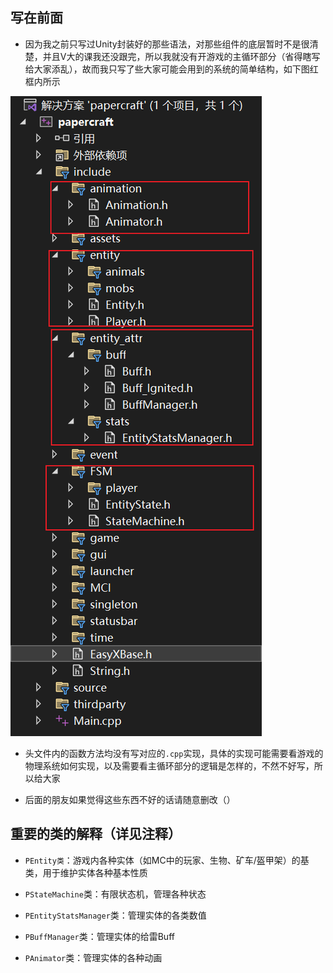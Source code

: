 ## 写在前面
- 因为我之前只写过Unity封装好的那些语法，对那些组件的底层暂时不是很清楚，并且V大的课我还没跟完，所以我就没有开游戏的主循环部分（省得瞎写给大家添乱），故而我只写了些大家可能会用到的系统的简单结构，如下图红框内所示

![](./imgs/files.png)

- 头文件内的函数方法均没有写对应的`.cpp`实现，具体的实现可能需要看游戏的物理系统如何实现，以及需要看主循环部分的逻辑是怎样的，不然不好写，所以给大家

- 后面的朋友如果觉得这些东西不好的话请随意删改（）

## 重要的类的解释（详见注释）
- `PEntity类`：游戏内各种实体（如MC中的玩家、生物、矿车/盔甲架）的基类，用于维护实体各种基本性质

- `PStateMachine`类：有限状态机，管理各种状态

- `PEntityStatsManager`类：管理实体的各类数值

- `PBuffManager`类：管理实体的给雷Buff

- `PAnimator`类：管理实体的各种动画
